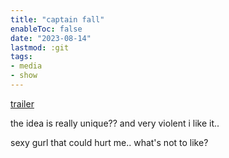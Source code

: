 ```yaml
---
title: "captain fall"
enableToc: false
date: "2023-08-14"
lastmod: :git
tags:
- media
- show
---
```


[trailer](https://www.youtube.com/watch?v=RQiqPU3Mu6Q)

the idea is really unique?? and very violent
i like it.. 

sexy gurl that could hurt me.. what's not to like?
